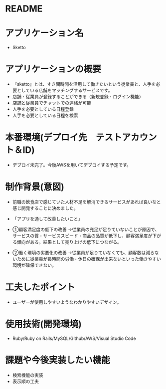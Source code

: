 # README

# アプリケーション名
- Sketto

# アプリケーションの概要
- 『sketto』とは、すき間時間を活用して働きたいという従業員と、人手を必要としている店舗をマッチングするサービスです。
- 店舗・従業員が登録することができる（新規登録・ログイン機能）
- 店舗と従業員でチャットでの連絡が可能
- 人手を必要としている日程登録
- 人手を必要としている日程を検索


# 本番環境(デプロイ先　テストアカウント＆ID)
- デプロイ未完了。今後AWSを用いてデプロイする予定です。


# 制作背景(意図)
- 前職の飲食店で感じていた人材不足を解消できるサービスがあれば良いなと感じ開発することに決めました。

- 「アプリを通して改善したいこと」
- ①顧客満足度の低下の改善
  →従業員の充足が足りていないことが原因で、サービスの質・サービススピード・商品の品質が低下し、顧客満足度が下がる傾向がある。結果として売り上げの低下につながる。
- ②働く環境の劣悪化の改善
  →従業員が足りていなくても、顧客数は減らないために従業員が長時間の労働・休日の確保が出来ないといった働きやすい環境が確保できない。


# 工夫したポイント
- ユーザーが使用しやすいようなわかりやすいデザイン。

# 使用技術(開発環境)
- Ruby/Ruby on Rails/MySQL/Github/AWS/Visual Studio Code

# 課題や今後実装したい機能
- 検索機能の実装
- 表示順の工夫
